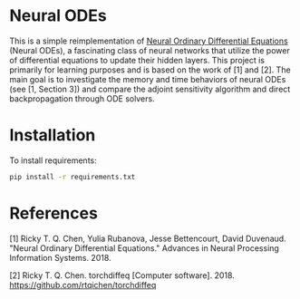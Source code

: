 # Neural ODEs
This is a simple reimplementation of [Neural Ordinary Differential Equations](https://arxiv.org/abs/1806.07366) (Neural ODEs), a fascinating class of neural networks that utilize the power of differential equations to update their hidden layers. This project is primarily for learning purposes and is based on the work of [1] and [2]. The main goal is to investigate the memory and time behaviors of neural ODEs (see [1, Section 3]) and compare the adjoint sensitivity algorithm and direct backpropagation through ODE solvers.


# Installation
To install requirements:
```bash
pip install -r requirements.txt
```

# References
[1] Ricky T. Q. Chen, Yulia Rubanova, Jesse Bettencourt, David Duvenaud. "Neural Ordinary Differential Equations." Advances in Neural Processing Information Systems. 2018.

[2] Ricky T. Q. Chen. torchdiffeq [Computer software]. 2018. https://github.com/rtqichen/torchdiffeq
